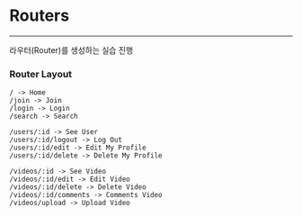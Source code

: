# Routers

---

라우터(Router)를 생성하는 실습 진행

### Router Layout

```
/ -> Home
/join -> Join
/login -> Login
/search -> Search

/users/:id -> See User
/users/:id/logout -> Log Out
/users/:id/edit -> Edit My Profile
/users/:id/delete -> Delete My Profile

/videos/:id -> See Video
/videos/:id/edit -> Edit Video
/videos/:id/delete -> Delete Video
/videos/:id/comments -> Comments Video
/videos/upload -> Upload Video
```
